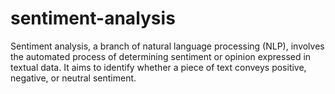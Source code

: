 # sentiment-analysis
Sentiment analysis, a branch of natural language processing (NLP), involves the automated process of determining sentiment or opinion expressed in textual data. It aims to identify whether a piece of text conveys positive, negative, or neutral sentiment. 
